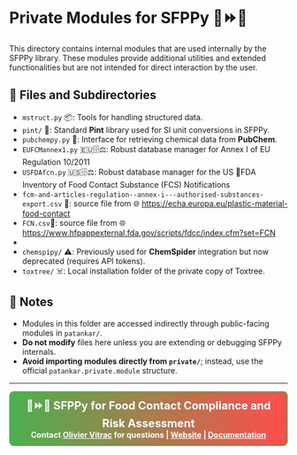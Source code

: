 # Private Modules for SFPPy 🍏⏩🍎

This directory contains internal modules that are used internally by the SFPPy library. These modules provide additional utilities and extended functionalities but are not intended for direct interaction by the user.

## 📁 Files and Subdirectories
- `mstruct.py` 📦: Tools for handling structured data.
- `pint/` 📏: Standard **Pint** library used for SI unit conversions in SFPPy.
- `pubchempy.py` 🔬: Interface for retrieving chemical data from **PubChem**.
- `EUFCMannex1.py` 🇪🇺🗄️⚖️: Robust database manager for Annex I of EU Regulation 10/2011
- `USFDAfcn.py` 🇺🇸🗄️⚖️: Robust database manager for the US 🦅FDA Inventory of  Food Contact Substance (FCS) Notifications
- `fcm-and-articles-regulation--annex-i---authorised-substances-export.csv` 📄: source file from 🌐 https://echa.europa.eu/plastic-material-food-contact
- `FCN.csv`📄: source file from 🌐https://www.hfpappexternal.fda.gov/scripts/fdcc/index.cfm?set=FCN
- 
- `chemspipy/` ⚠️: Previously used for **ChemSpider** integration but now deprecated (requires API tokens).
- `toxtree/` ☠️: Local installation folder of the private copy of Toxtree.

## 🔹 Notes
- Modules in this folder are accessed indirectly through public-facing modules in `patankar/`.
- **Do not modify** files here unless you are extending or debugging SFPPy internals.
- **Avoid importing modules directly from `private/`**; instead, use the official `patankar.private.module` structure.



***

<div style="border: 2px solid #4CAF50; border-radius: 8px; padding: 10px; background: linear-gradient(to right, #4CAF50, #FF4D4D); color: white; text-align: center; font-weight: bold;">
  <span style="font-size: 20px;">🍏⏩🍎 <strong>SFPPy for Food Contact Compliance and Risk Assessment</strong></span><br>
  Contact <a href="mailto:olivier.vitrac@gmail.com" style="color: #fff; text-decoration: underline;">Olivier Vitrac</a> for questions |
  <a href="https://github.com/ovitrac/SFPPy" style="color: #fff; text-decoration: underline;">Website</a> |
  <a href="https://ovitrac.github.io/SFPPy/" style="color: #fff; text-decoration: underline;">Documentation</a>
</div>

